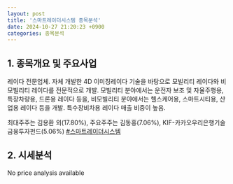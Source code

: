 ```yaml
---
layout: post
title: '스마트레이더시스템 종목분석'
date: 2024-10-27 21:20:23 +0900
categories: 종목분석
---
```


## 1. 종목개요 및 주요사업

레이다 전문업체. 자체 개발한 4D 이미징레이다 기술을 바탕으로 모빌리티 레이다와 비모빌리티 레이다를 전문적으로 개발. 모빌리티 분야에서는 운전자 보조 및 자율주행용, 특장차량용, 드론용 레이다 등을, 비모빌리티 분야에서는 헬스케어용, 스마트시티용, 산업용 레이다 등을 개발. 특수장비차용 레이다 매출 비중이 높음.

최대주주는 김용환 외(17.80%), 주요주주는 김동홍(7.06%), KIF-카카오우리은행기술금융투자펀드(5.06%)
[#스마트레이더시스템](#)

## 2. 시세분석

No price analysis available
